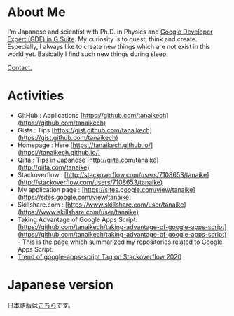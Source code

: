 # About Me

I'm Japanese and scientist with Ph.D. in Physics and [Google Developer Expert (GDE) in G Suite](https://developers.google.com/community/experts/directory/profile/profile-kanshi_tanaike). My curiosity is to quest, think and create. Especially, I always like to create new things which are not exist in this world yet. Basically I find such new things during sleep.

[Contact.](https://tanaikech.github.io/contact/)

# Activities

- GitHub : Applications [https://github.com/tanaikech](https://github.com/tanaikech)
- Gists : Tips [https://gist.github.com/tanaikech](https://gist.github.com/tanaikech)
- Homepage : Here [https://tanaikech.github.io/](https://tanaikech.github.io/)
- Qiita : Tips in Japanese [http://qiita.com/tanaike](http://qiita.com/tanaike)
- Stackoverflow : [http://stackoverflow.com/users/7108653/tanaike](http://stackoverflow.com/users/7108653/tanaike)
- My application page : [https://sites.google.com/view/tanaike](https://sites.google.com/view/tanaike)
- Skillshare.com : [https://www.skillshare.com/user/tanaike](https://www.skillshare.com/user/tanaike)
- Taking Advantage of Google Apps Script: [https://github.com/tanaikech/taking-advantage-of-google-apps-script](https://github.com/tanaikech/taking-advantage-of-google-apps-script) - This is the page which summarized my repositories related to Google Apps Script.
- [Trend of google-apps-script Tag on Stackoverflow 2020](https://gist.github.com/tanaikech/fd7dbc6d630fd0550c32159635cecc96)

# Japanese version

日本語版は[こちら](https://gist.github.com/tanaikech/946c2054477165da957474de13fd1f09)です。

